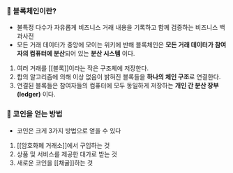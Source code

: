 ### 📌 블록체인이란?
+ 불특정 다수가 자유롭게 비즈니스 거래 내용을 기록하고 함께 검증하는 비즈니스 백과사전
+ 모든 거래 데이터가 중앙에 모이는 위키에 반해 블록체인은 **모든 거래 데이터가 참여자의 컴퓨터에 분산**되어 있는 **분산 시스템** 이다.
1. 여러 거래를 [[블록]]이라는 작은 구조체에 저장한다.
2. 합의 알고리즘에 의해 이상 없음이 밝혀진 블록들을 **하나의 체인 구조**로 연결한다.
3. 연결된 블록들은 참여자들의 컴퓨터에 모두 동일하게 저장하는 **개인 간 분산 장부(ledger)** 이다.

### 📌 코인을 얻는 방법
+ 코인은 크게 3가지 방법으로 얻을 수 있다
1. [[암호화폐 거래소]]에서 구입하는 것
2. 상품 및 서비스를 제공한 대가로 받는 것
3. 새로운 코인을 [[채굴]]하는 것

